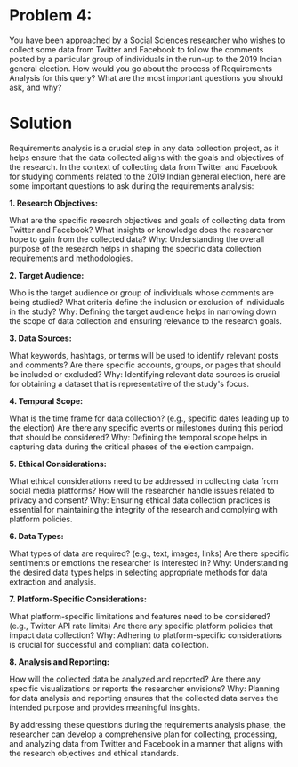# Problem 4:
You have been approached by a Social Sciences researcher who wishes to collect some data from Twitter and Facebook to follow the comments posted by a particular group of individuals in the run-up 
to the 2019 Indian general election.
How would you go about the process of Requirements Analysis for this query? What are the most important questions you should ask, and why?

# Solution

Requirements analysis is a crucial step in any data collection project, as it helps ensure that the data collected aligns with the goals and objectives of the research. In the context of collecting data from Twitter and Facebook for studying comments related to the 2019 Indian general election, here are some important questions to ask during the requirements analysis:

**1. Research Objectives:**

What are the specific research objectives and goals of collecting data from Twitter and Facebook?
What insights or knowledge does the researcher hope to gain from the collected data?
Why: Understanding the overall purpose of the research helps in shaping the specific data collection requirements and methodologies.

**2. Target Audience:**

Who is the target audience or group of individuals whose comments are being studied?
What criteria define the inclusion or exclusion of individuals in the study?
Why: Defining the target audience helps in narrowing down the scope of data collection and ensuring relevance to the research goals.

**3. Data Sources:**

What keywords, hashtags, or terms will be used to identify relevant posts and comments?
Are there specific accounts, groups, or pages that should be included or excluded?
Why: Identifying relevant data sources is crucial for obtaining a dataset that is representative of the study's focus.

**4. Temporal Scope:**

What is the time frame for data collection? (e.g., specific dates leading up to the election)
Are there any specific events or milestones during this period that should be considered?
Why: Defining the temporal scope helps in capturing data during the critical phases of the election campaign.

**5. Ethical Considerations:**

What ethical considerations need to be addressed in collecting data from social media platforms?
How will the researcher handle issues related to privacy and consent?
Why: Ensuring ethical data collection practices is essential for maintaining the integrity of the research and complying with platform policies.

**6. Data Types:**

What types of data are required? (e.g., text, images, links)
Are there specific sentiments or emotions the researcher is interested in?
Why: Understanding the desired data types helps in selecting appropriate methods for data extraction and analysis.

**7. Platform-Specific Considerations:**

What platform-specific limitations and features need to be considered? (e.g., Twitter API rate limits)
Are there any specific platform policies that impact data collection?
Why: Adhering to platform-specific considerations is crucial for successful and compliant data collection.

**8. Analysis and Reporting:**

How will the collected data be analyzed and reported?
Are there any specific visualizations or reports the researcher envisions?
Why: Planning for data analysis and reporting ensures that the collected data serves the intended purpose and provides meaningful insights.

By addressing these questions during the requirements analysis phase, the researcher can develop a comprehensive plan for collecting, processing, and analyzing data from Twitter and Facebook in a manner that aligns with the research objectives and ethical standards.
